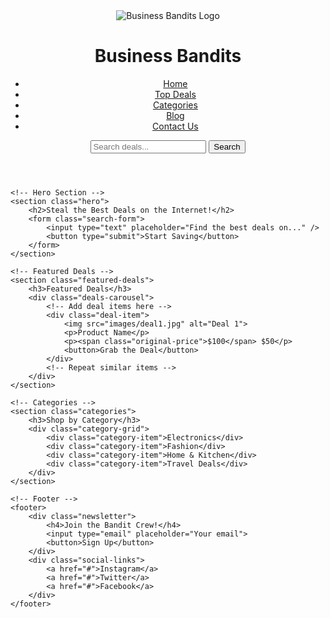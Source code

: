  <!DOCTYPE html>
<html lang="en">
<head>
    <meta charset="UTF-8">
    <meta name="viewport" content="width=device-width, initial-scale=1.0">
    <title>Business Bandits - Steal the Best Deals!</title>
    <link rel="stylesheet" href="styles.css">
</head>
<body>
    <!-- Header -->
    <header class="header">
        <div class="logo">
            <img src="images/bandit-logo.png" alt="Business Bandits Logo">
            <h1>Business Bandits</h1>
        </div>
        <nav>
            <ul>
                <li><a href="#">Home</a></li>
                <li><a href="#">Top Deals</a></li>
                <li><a href="#">Categories</a></li>
                <li><a href="#">Blog</a></li>
                <li><a href="#">Contact Us</a></li>
            </ul>
        </nav>
        <div class="search-bar">
            <input type="text" placeholder="Search deals...">
            <button>Search</button>
        </div>
    </header>

    <!-- Hero Section -->
    <section class="hero">
        <h2>Steal the Best Deals on the Internet!</h2>
        <form class="search-form">
            <input type="text" placeholder="Find the best deals on..." />
            <button type="submit">Start Saving</button>
        </form>
    </section>

    <!-- Featured Deals -->
    <section class="featured-deals">
        <h3>Featured Deals</h3>
        <div class="deals-carousel">
            <!-- Add deal items here -->
            <div class="deal-item">
                <img src="images/deal1.jpg" alt="Deal 1">
                <p>Product Name</p>
                <p><span class="original-price">$100</span> $50</p>
                <button>Grab the Deal</button>
            </div>
            <!-- Repeat similar items -->
        </div>
    </section>

    <!-- Categories -->
    <section class="categories">
        <h3>Shop by Category</h3>
        <div class="category-grid">
            <div class="category-item">Electronics</div>
            <div class="category-item">Fashion</div>
            <div class="category-item">Home & Kitchen</div>
            <div class="category-item">Travel Deals</div>
        </div>
    </section>

    <!-- Footer -->
    <footer>
        <div class="newsletter">
            <h4>Join the Bandit Crew!</h4>
            <input type="email" placeholder="Your email">
            <button>Sign Up</button>
        </div>
        <div class="social-links">
            <a href="#">Instagram</a>
            <a href="#">Twitter</a>
            <a href="#">Facebook</a>
        </div>
    </footer>
</body>
</html>
